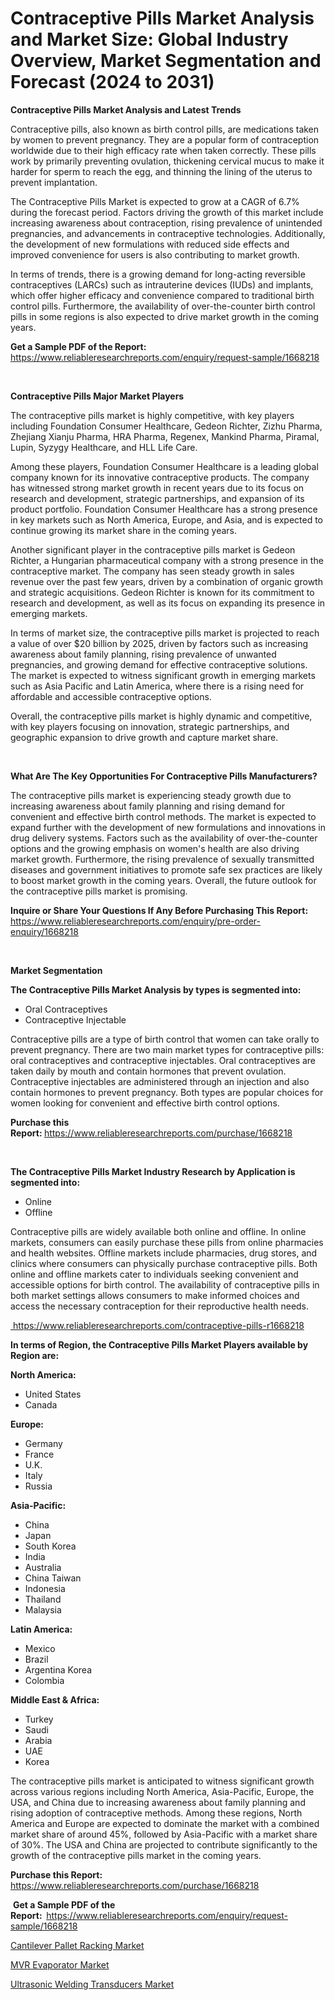 <p><h1>Contraceptive Pills Market Analysis and Market Size: Global Industry Overview, Market Segmentation and Forecast (2024 to 2031)</h1></p><p><strong>Contraceptive Pills Market Analysis and Latest Trends</strong></p>
<p><p>Contraceptive pills, also known as birth control pills, are medications taken by women to prevent pregnancy. They are a popular form of contraception worldwide due to their high efficacy rate when taken correctly. These pills work by primarily preventing ovulation, thickening cervical mucus to make it harder for sperm to reach the egg, and thinning the lining of the uterus to prevent implantation.</p><p>The Contraceptive Pills Market is expected to grow at a CAGR of 6.7% during the forecast period. Factors driving the growth of this market include increasing awareness about contraception, rising prevalence of unintended pregnancies, and advancements in contraceptive technologies. Additionally, the development of new formulations with reduced side effects and improved convenience for users is also contributing to market growth.</p><p>In terms of trends, there is a growing demand for long-acting reversible contraceptives (LARCs) such as intrauterine devices (IUDs) and implants, which offer higher efficacy and convenience compared to traditional birth control pills. Furthermore, the availability of over-the-counter birth control pills in some regions is also expected to drive market growth in the coming years.</p></p>
<p><strong>Get a Sample PDF of the Report:&nbsp;</strong> <a href="https://www.reliableresearchreports.com/enquiry/request-sample/1668218">https://www.reliableresearchreports.com/enquiry/request-sample/1668218</a></p>
<p>&nbsp;</p>
<p><strong>Contraceptive Pills Major Market Players</strong></p>
<p><p>The contraceptive pills market is highly competitive, with key players including Foundation Consumer Healthcare, Gedeon Richter, Zizhu Pharma, Zhejiang Xianju Pharma, HRA Pharma, Regenex, Mankind Pharma, Piramal, Lupin, Syzygy Healthcare, and HLL Life Care. </p><p>Among these players, Foundation Consumer Healthcare is a leading global company known for its innovative contraceptive products. The company has witnessed strong market growth in recent years due to its focus on research and development, strategic partnerships, and expansion of its product portfolio. Foundation Consumer Healthcare has a strong presence in key markets such as North America, Europe, and Asia, and is expected to continue growing its market share in the coming years. </p><p>Another significant player in the contraceptive pills market is Gedeon Richter, a Hungarian pharmaceutical company with a strong presence in the contraceptive market. The company has seen steady growth in sales revenue over the past few years, driven by a combination of organic growth and strategic acquisitions. Gedeon Richter is known for its commitment to research and development, as well as its focus on expanding its presence in emerging markets. </p><p>In terms of market size, the contraceptive pills market is projected to reach a value of over $20 billion by 2025, driven by factors such as increasing awareness about family planning, rising prevalence of unwanted pregnancies, and growing demand for effective contraceptive solutions. The market is expected to witness significant growth in emerging markets such as Asia Pacific and Latin America, where there is a rising need for affordable and accessible contraceptive options. </p><p>Overall, the contraceptive pills market is highly dynamic and competitive, with key players focusing on innovation, strategic partnerships, and geographic expansion to drive growth and capture market share.</p></p>
<p>&nbsp;</p>
<p><strong>What Are The Key Opportunities For Contraceptive Pills Manufacturers?</strong></p>
<p><p>The contraceptive pills market is experiencing steady growth due to increasing awareness about family planning and rising demand for convenient and effective birth control methods. The market is expected to expand further with the development of new formulations and innovations in drug delivery systems. Factors such as the availability of over-the-counter options and the growing emphasis on women's health are also driving market growth. Furthermore, the rising prevalence of sexually transmitted diseases and government initiatives to promote safe sex practices are likely to boost market growth in the coming years. Overall, the future outlook for the contraceptive pills market is promising.</p></p>
<p><strong>Inquire or Share Your Questions If Any Before Purchasing This Report:</strong> <a href="https://www.reliableresearchreports.com/enquiry/pre-order-enquiry/1668218">https://www.reliableresearchreports.com/enquiry/pre-order-enquiry/1668218</a></p>
<p>&nbsp;</p>
<p><strong>Market Segmentation</strong></p>
<p><strong>The Contraceptive Pills Market Analysis by types is segmented into:</strong></p>
<p><ul><li>Oral Contraceptives</li><li>Contraceptive Injectable</li></ul></p>
<p><p>Contraceptive pills are a type of birth control that women can take orally to prevent pregnancy. There are two main market types for contraceptive pills: oral contraceptives and contraceptive injectables. Oral contraceptives are taken daily by mouth and contain hormones that prevent ovulation. Contraceptive injectables are administered through an injection and also contain hormones to prevent pregnancy. Both types are popular choices for women looking for convenient and effective birth control options.</p></p>
<p><strong>Purchase this Report:&nbsp;</strong><a href="https://www.reliableresearchreports.com/purchase/1668218">https://www.reliableresearchreports.com/purchase/1668218</a></p>
<p>&nbsp;</p>
<p><strong>The Contraceptive Pills Market Industry Research by Application is segmented into:</strong></p>
<p><ul><li>Online</li><li>Offline</li></ul></p>
<p><p>Contraceptive pills are widely available both online and offline. In online markets, consumers can easily purchase these pills from online pharmacies and health websites. Offline markets include pharmacies, drug stores, and clinics where consumers can physically purchase contraceptive pills. Both online and offline markets cater to individuals seeking convenient and accessible options for birth control. The availability of contraceptive pills in both market settings allows consumers to make informed choices and access the necessary contraception for their reproductive health needs.</p></p>
<p><a href="https://www.reliableresearchreports.com/contraceptive-pills-r1668218">&nbsp;https://www.reliableresearchreports.com/contraceptive-pills-r1668218</a></p>
<p><strong>In terms of Region, the Contraceptive Pills Market Players available by Region are:</strong></p>
<p>
    <p> <strong> North America: </strong>
        <ul>
            <li>United States</li>
            <li>Canada</li>
        </ul>
        </p> 
    <p> <strong> Europe: </strong>
        <ul>
            <li>Germany</li>
            <li>France</li>
            <li>U.K.</li>
            <li>Italy</li>
            <li>Russia</li>
        </ul>
        </p> 
    <p> <strong> Asia-Pacific: </strong>
        <ul>
            <li>China</li>
            <li>Japan</li>
            <li>South Korea</li>
            <li>India</li>
            <li>Australia</li>
            <li>China Taiwan</li>
            <li>Indonesia</li>
            <li>Thailand</li>
            <li>Malaysia</li>
        </ul>
        </p> 
    <p> <strong> Latin America: </strong>
        <ul>
            <li>Mexico</li>
            <li>Brazil</li>
            <li>Argentina Korea</li>
            <li>Colombia</li>
        </ul>
        </p> 
    <p> <strong> Middle East & Africa: </strong>
        <ul>
            <li>Turkey</li>
            <li>Saudi</li>
            <li>Arabia</li>
            <li>UAE</li>
            <li>Korea</li>
        </ul>
    </p>
    </p>
<p><p>The contraceptive pills market is anticipated to witness significant growth across various regions including North America, Asia-Pacific, Europe, the USA, and China due to increasing awareness about family planning and rising adoption of contraceptive methods. Among these regions, North America and Europe are expected to dominate the market with a combined market share of around 45%, followed by Asia-Pacific with a market share of 30%. The USA and China are projected to contribute significantly to the growth of the contraceptive pills market in the coming years.</p></p>
<p><strong>Purchase this Report: </strong><a href="https://www.reliableresearchreports.com/purchase/1668218">https://www.reliableresearchreports.com/purchase/1668218</a></p>
<p>&nbsp;<strong>Get a Sample PDF of the Report:&nbsp;&nbsp;</strong><a href="https://www.reliableresearchreports.com/enquiry/request-sample/1668218">https://www.reliableresearchreports.com/enquiry/request-sample/1668218</a></p>
<p><strong></strong></p>
<p><p><a href="https://www.linkedin.com/pulse/cantilever-pallet-racking-market-key-successful-business-bahoe">Cantilever Pallet Racking Market</a></p><p><a href="https://www.linkedin.com/pulse/mvr-evaporatornbspmarket-focuses-market-share-size-projected-pnpce">MVR Evaporator Market</a></p><p><a href="https://www.linkedin.com/pulse/ultrasonic-welding-transducers-market-comprehensive-assessment-llyie">Ultrasonic Welding Transducers Market</a></p></p>
